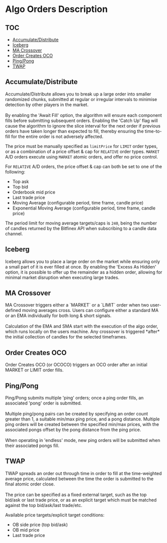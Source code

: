 # Algo Orders Description

## TOC

 - [Accumulate/Distribute](#ad)
 - [Iceberg](#iceberg)
 - [MA Crossover](#macross)
 - [Order Creates OCO](#ococo)
 - [Ping/Pong](#pingpong)
 - [TWAP](#twap)

## Accumulate/Distribute

<a id="ad" />
Accumulate/Distribute allows you to break up a large order into smaller
randomized chunks, submitted at regular or irregular intervals to minimise
detection by other players in the market.
<br/>
<br/>
By enabling the 'Await Fill' option, the algorithm will ensure each
component fills before submitting subsequent orders. Enabling the 'Catch Up'
flag will cause the algorithm to ignore the slice interval for the next order
if previous orders have taken longer than expected to fill, thereby ensuring
the time-to-fill for the entire order is not adversely affected.

The price must be manually specified as `limitPrice` for `LIMIT` order types,
or as a combination of a price offset & cap for `RELATIVE` order types.
`MARKET` A/D orders execute using `MARKET` atomic orders, and offer no price
control.

For `RELATIVE` A/D orders, the price offset & cap can both be set to one of
the following:

  - Top ask
  - Top bid
  - Orderbook mid price
  - Last trade price
  - Moving Average (configurable period, time frame, candle price)
  - Exponential Moving Average (configurable period, time frame, candle price)

The period limit for moving average targets/caps is `240`, being the number
of candles returned by the Bitfinex API when subscribing to a candle data
channel.


## Iceberg

<a id="iceberg" />
Iceberg allows you to place a large order on the market while ensuring only
a small part of it is ever filled at once. By enabling the 'Excess As Hidden'
option, it is possible to offer up the remainder as a hidden order, allowing
for minimal market disruption when executing large trades.


## MA Crossover

<a id="macross" />
MA Crossover triggers either a `MARKET` or a `LIMIT` order when two
user-defined moving averages cross. Users can configure either a standard MA
or an EMA individually for both long & short signals.
<br/>
<br/>
Calculation of the EMA and SMA start with the execution of the algo order,
which runs locally on the users machine. Any crossover is triggered *after*
the initial collection of candles for the selected timeframes.

## Order Creates OCO

<a id="ococo" />
Order Creates OCO (or OCOCO) triggers an OCO order after an initial MARKET
or LIMIT order fills.

## Ping/Pong

<a id="pingpong" />
Ping/Pong submits multiple 'ping' orders; once a ping order fills, an
associated 'pong' order is submitted.
<br/>
<br/>
Multiple ping/pong pairs can be created by specifying an order count greater
than 1, a suitable min/max ping price, and a pong distance. Multiple ping
orders will be created between the specified min/max prices, with the
associated pongs offset by the pong distance from the ping price.
<br/>
<br/>
When operating in 'endless' mode, new ping orders will be submitted when
their associated pongs fill.

## TWAP

<a id="twap" />
TWAP spreads an order out through time in order to fill at the time-weighted
average price, calculated between the time the order is submitted to the
final atomic order close.
<br/>
<br/>
The price can be specified as a fixed external target, such as the top
bid/ask or last trade price, or as an explicit target which must be matched
against the top bid/ask/last trade/etc.

Available price targets/explicit target conditions:
  - OB side price (top bid/ask)
  - OB mid price
  - Last trade price
